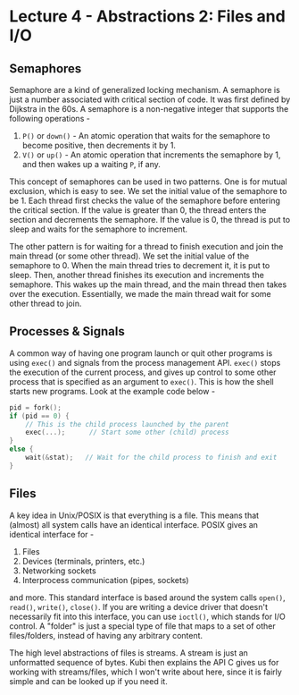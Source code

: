 # Lecture 4 - Abstractions 2: Files and I/O

## Semaphores
Semaphore are a kind of generalized locking mechanism. A semaphore is just a 
number associated with critical section of code. It was first defined by Dijkstra
in the 60s. A semaphore is a non-negative integer that supports the following 
operations -

1. `P()` or `down()` - An atomic operation that waits for the semaphore to become
    positive, then decrements it by 1.
2. `V()` or `up()` - An atomic operation that increments the semaphore by 1, and 
    then wakes up a waiting `P`, if any.

This concept of semaphores can be used in two patterns. One is for mutual exclusion,
which is easy to see. We set the initial value of the semaphore to be 1. Each thread 
first checks the value of the semaphore before entering the critical section. If the
value is greater than 0, the thread enters the section and decrements the semaphore.
If the value is 0, the thread is put to sleep and waits for the semaphore to increment.

The other pattern is for waiting for a thread to finish execution and join the main
thread (or some other thread). We set the initial value of the semaphore to 0. When
the main thread tries to decrement it, it is put to sleep. Then, another thread finishes
its execution and increments the semaphore. This wakes up the main thread, and the
main thread then takes over the execution. Essentially, we made the main thread
wait for some other thread to join.

## Processes & Signals
A common way of having one program launch or quit other programs is using `exec()` and
signals from the process management API. `exec()` stops the execution of the current 
process, and gives up control to some other process that is specified as an argument
to `exec()`. This is how the shell starts new programs. Look at the example code below -

```c
pid = fork();
if (pid == 0) {
    // This is the child process launched by the parent
    exec(...);      // Start some other (child) process
}
else {
    wait(&stat);   // Wait for the child process to finish and exit
}
```

## Files
A key idea in Unix/POSIX is that everything is a file. This means that (almost) all
system calls have an identical interface. POSIX gives an identical interface for -

1. Files
2. Devices (terminals, printers, etc.)
3. Networking sockets
4. Interprocess communication (pipes, sockets)

and more. This standard interface is based around the system calls `open()`, `read()`,
`write()`, `close()`. If you are writing a device driver that doesn't necessarily fit into this interface,
you can use `ioctl()`, which stands for I/O control. A "folder" is just a special type of
file that maps to a set of other files/folders, instead of having any arbitrary
content.

The high level abstractions of files is streams. A stream is just an unformatted sequence
of bytes. Kubi then explains the API C gives us for working with streams/files, which 
I won't write about here, since it is fairly simple and can be looked up if you need it.